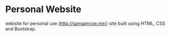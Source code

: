 # Personal Website
website for personal use (http://sangamcse.me/)
site built using HTML, CSS and Bootstrap.
